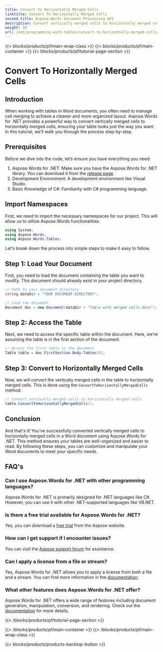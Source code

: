 ```yaml
---
title: Convert To Horizontally Merged Cells
linktitle: Convert To Horizontally Merged Cells
second_title: Aspose.Words Document Processing API
description: Convert vertically merged cells to horizontally merged cells in Word documents using Aspose.Words for .NET. Step-by-step guide for a seamless table layout.
weight: 10
url: /net/programming-with-tables/convert-to-horizontally-merged-cells/
---
```


{{< blocks/products/pf/main-wrap-class >}}
{{< blocks/products/pf/main-container >}}
{{< blocks/products/pf/tutorial-page-section >}}

# Convert To Horizontally Merged Cells

## Introduction

When working with tables in Word documents, you often need to manage cell merging to achieve a cleaner and more organized layout. Aspose.Words for .NET provides a powerful way to convert vertically merged cells to horizontally merged cells, ensuring your table looks just the way you want. In this tutorial, we’ll walk you through the process step-by-step.

## Prerequisites

Before we dive into the code, let’s ensure you have everything you need:

1. Aspose.Words for .NET: Make sure you have the Aspose.Words for .NET library. You can download it from the [release page](https://releases.aspose.com/words/net/).
2. Development Environment: A development environment like Visual Studio.
3. Basic Knowledge of C#: Familiarity with C# programming language.

## Import Namespaces

First, we need to import the necessary namespaces for our project. This will allow us to utilize Aspose.Words functionalities.

```csharp
using System;
using Aspose.Words;
using Aspose.Words.Tables;
```

Let's break down the process into simple steps to make it easy to follow.

## Step 1: Load Your Document

First, you need to load the document containing the table you want to modify. This document should already exist in your project directory.

```csharp
// Path to your document directory
string dataDir = "YOUR DOCUMENT DIRECTORY";

// Load the document
Document doc = new Document(dataDir + "Table with merged cells.docx");
```

## Step 2: Access the Table

Next, we need to access the specific table within the document. Here, we're assuming the table is in the first section of the document.

```csharp
// Access the first table in the document
Table table = doc.FirstSection.Body.Tables[0];
```

## Step 3: Convert to Horizontally Merged Cells

Now, we will convert the vertically merged cells in the table to horizontally merged cells. This is done using the `ConvertToHorizontallyMergedCells` method.

```csharp
// Convert vertically merged cells to horizontally merged cells
table.ConvertToHorizontallyMergedCells();
```

## Conclusion

And that's it! You’ve successfully converted vertically merged cells to horizontally merged cells in a Word document using Aspose.Words for .NET. This method ensures your tables are well-organized and easier to read. By following these steps, you can customize and manipulate your Word documents to meet your specific needs.

## FAQ's

### Can I use Aspose.Words for .NET with other programming languages?  
Aspose.Words for .NET is primarily designed for .NET languages like C#. However, you can use it with other .NET-supported languages like VB.NET.

### Is there a free trial available for Aspose.Words for .NET?  
Yes, you can download a [free trial](https://releases.aspose.com/) from the Aspose website.

### How can I get support if I encounter issues?  
You can visit the [Aspose support forum](https://forum.aspose.com/c/words/8) for assistance.

### Can I apply a license from a file or stream?  
Yes, Aspose.Words for .NET allows you to apply a license from both a file and a stream. You can find more information in the [documentation](https://reference.aspose.com/words/net/).

### What other features does Aspose.Words for .NET offer?  
Aspose.Words for .NET offers a wide range of features including document generation, manipulation, conversion, and rendering. Check out the [documentation](https://reference.aspose.com/words/net/) for more details.

{{< /blocks/products/pf/tutorial-page-section >}}

{{< /blocks/products/pf/main-container >}}
{{< /blocks/products/pf/main-wrap-class >}}

{{< blocks/products/products-backtop-button >}}
